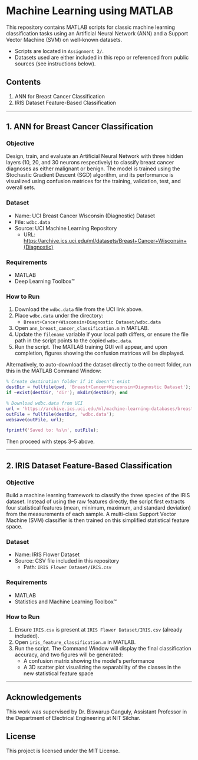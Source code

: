 # Machine Learning using MATLAB

This repository contains MATLAB scripts for classic machine learning classification tasks using an Artificial Neural Network (ANN) and a Support Vector Machine (SVM) on well-known datasets.

- Scripts are located in `Assignment 2/`.
- Datasets used are either included in this repo or referenced from public sources (see instructions below).

## Contents

1. ANN for Breast Cancer Classification 
2. IRIS Dataset Feature-Based Classification 


---

## 1. ANN for Breast Cancer Classification 

### Objective
Design, train, and evaluate an Artificial Neural Network with three hidden layers (10, 20, and 30 neurons respectively) to classify breast cancer diagnoses as either malignant or benign. The model is trained using the Stochastic Gradient Descent (SGD) algorithm, and its performance is visualized using confusion matrices for the training, validation, test, and overall sets.

### Dataset
- Name: UCI Breast Cancer Wisconsin (Diagnostic) Dataset
- File: `wdbc.data`
- Source: UCI Machine Learning Repository
  - URL: https://archive.ics.uci.edu/ml/datasets/Breast+Cancer+Wisconsin+(Diagnostic)

### Requirements
- MATLAB
- Deep Learning Toolbox™

### How to Run
1. Download the `wdbc.data` file from the UCI link above.
2. Place `wdbc.data` under the directory:
   - `Breast+Cancer+Wisconsin+Diagnostic Dataset/wdbc.data`
3. Open `ann_breast_cancer_classification.m` in MATLAB.
4. Update the `filename` variable if your local path differs, or ensure the file path in the script points to the copied `wdbc.data`.
5. Run the script. The MATLAB training GUI will appear, and upon completion, figures showing the confusion matrices will be displayed.

Alternatively, to auto-download the dataset directly to the correct folder, run this in the MATLAB Command Window:

```matlab
% Create destination folder if it doesn't exist
destDir = fullfile(pwd, 'Breast+Cancer+Wisconsin+Diagnostic Dataset');
if ~exist(destDir, 'dir'); mkdir(destDir); end

% Download wdbc.data from UCI
url = 'https://archive.ics.uci.edu/ml/machine-learning-databases/breast-cancer-wisconsin/wdbc.data';
outFile = fullfile(destDir, 'wdbc.data');
websave(outFile, url);

fprintf('Saved to: %s\n', outFile);
```

Then proceed with steps 3–5 above.

---

## 2. IRIS Dataset Feature-Based Classification 

### Objective
Build a machine learning framework to classify the three species of the IRIS dataset. Instead of using the raw features directly, the script first extracts four statistical features (mean, minimum, maximum, and standard deviation) from the measurements of each sample. A multi-class Support Vector Machine (SVM) classifier is then trained on this simplified statistical feature space.

### Dataset
- Name: IRIS Flower Dataset
- Source: CSV file included in this repository
  - Path: `IRIS Flower Dataset/IRIS.csv`

### Requirements
- MATLAB
- Statistics and Machine Learning Toolbox™

### How to Run
1. Ensure `IRIS.csv` is present at `IRIS Flower Dataset/IRIS.csv` (already included).
2. Open `iris_feature_classification.m` in MATLAB.
3. Run the script. The Command Window will display the final classification accuracy, and two figures will be generated:
   - A confusion matrix showing the model's performance
   - A 3D scatter plot visualizing the separability of the classes in the new statistical feature space


---

## Acknowledgements
This work was supervised by Dr. Biswarup Ganguly, Assistant Professor in the Department of Electrical Engineering at NIT Silchar.

## License
This project is licensed under the MIT License.
